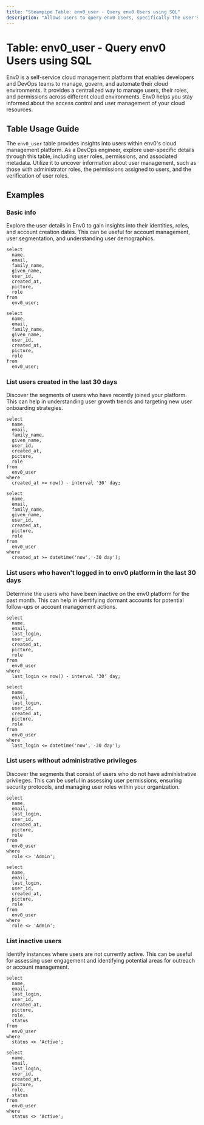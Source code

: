 ```yaml
---
title: "Steampipe Table: env0_user - Query env0 Users using SQL"
description: "Allows users to query env0 Users, specifically the user's details, roles, and permissions, providing insights into user management and access control."
---
```


# Table: env0_user - Query env0 Users using SQL

Env0 is a self-service cloud management platform that enables developers and DevOps teams to manage, govern, and automate their cloud environments. It provides a centralized way to manage users, their roles, and permissions across different cloud environments. Env0 helps you stay informed about the access control and user management of your cloud resources.

## Table Usage Guide

The `env0_user` table provides insights into users within env0's cloud management platform. As a DevOps engineer, explore user-specific details through this table, including user roles, permissions, and associated metadata. Utilize it to uncover information about user management, such as those with administrator roles, the permissions assigned to users, and the verification of user roles.

## Examples

### Basic info
Explore the user details in Env0 to gain insights into their identities, roles, and account creation dates. This can be useful for account management, user segmentation, and understanding user demographics.

```sql+postgres
select
  name,
  email,
  family_name,
  given_name,
  user_id,
  created_at,
  picture,
  role
from
  env0_user;
```

```sql+sqlite
select
  name,
  email,
  family_name,
  given_name,
  user_id,
  created_at,
  picture,
  role
from
  env0_user;
```

### List users created in the last 30 days
Discover the segments of users who have recently joined your platform. This can help in understanding user growth trends and targeting new user onboarding strategies.

```sql+postgres
select
  name,
  email,
  family_name,
  given_name,
  user_id,
  created_at,
  picture,
  role
from
  env0_user
where
  created_at >= now() - interval '30' day;
```

```sql+sqlite
select
  name,
  email,
  family_name,
  given_name,
  user_id,
  created_at,
  picture,
  role
from
  env0_user
where
  created_at >= datetime('now','-30 day');
```

### List users who haven't logged in to env0 platform in the last 30 days
Determine the users who have been inactive on the env0 platform for the past month. This can help in identifying dormant accounts for potential follow-ups or account management actions.

```sql+postgres
select
  name,
  email,
  last_login,
  user_id,
  created_at,
  picture,
  role
from
  env0_user
where
  last_login <= now() - interval '30' day;
```

```sql+sqlite
select
  name,
  email,
  last_login,
  user_id,
  created_at,
  picture,
  role
from
  env0_user
where
  last_login <= datetime('now','-30 day');
```

### List users without administrative privileges
Discover the segments that consist of users who do not have administrative privileges. This can be useful in assessing user permissions, ensuring security protocols, and managing user roles within your organization.

```sql+postgres
select
  name,
  email,
  last_login,
  user_id,
  created_at,
  picture,
  role
from
  env0_user
where
  role <> 'Admin';
```

```sql+sqlite
select
  name,
  email,
  last_login,
  user_id,
  created_at,
  picture,
  role
from
  env0_user
where
  role <> 'Admin';
```

### List inactive users
Identify instances where users are not currently active. This can be useful for assessing user engagement and identifying potential areas for outreach or account management.

```sql+postgres
select
  name,
  email,
  last_login,
  user_id,
  created_at,
  picture,
  role,
  status
from
  env0_user
where
  status <> 'Active';
```

```sql+sqlite
select
  name,
  email,
  last_login,
  user_id,
  created_at,
  picture,
  role,
  status
from
  env0_user
where
  status <> 'Active';
```
